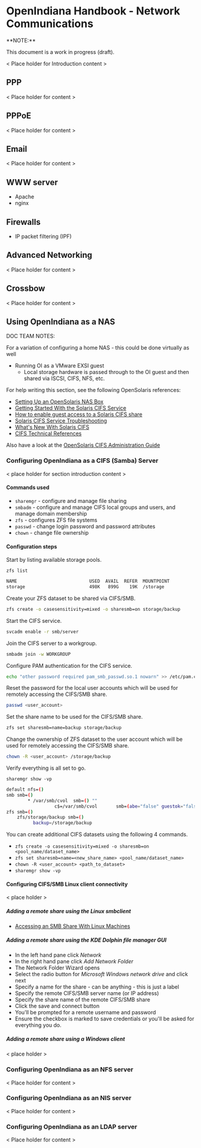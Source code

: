<!--

The contents of this Documentation are subject to the Public Documentation License Version 1.01
 (the "License"); you may only use this Documentation if you comply with the terms of this License.
A copy of the License is available at http://illumos.org/license/PDL.


The Original Documentation is _________________.

The Initial Writer of the Original Documentation is ___________ Copyright (C)_________[Insert year(s)].
All Rights Reserved. (Initial Writer contact(s):________________[Insert hyperlink/alias]).

Contributor(s): ______________________________________.

Portions created by ______ are Copyright (C)_________[Insert year(s)].
All Rights Reserved. (Contributor contact(s):________________[Insert hyperlink/alias]).

-->

# OpenIndiana Handbook - Network Communications

<!-- NOTE: --> <i class="fa fa-info-circle fa-lg" aria-hidden="true"></i> **NOTE:**
<div class="well">

This document is a work in progress (draft).

</div>

< Place holder for Introduction content >


## PPP

< Place holder for content >


## PPPoE

< Place holder for content >


## Email

< Place holder for content >


## WWW server

* Apache
* nginx


## Firewalls

* IP packet filtering (IPF)


## Advanced Networking

< Place holder for content >


## Crossbow

< Place holder for content >


## Using OpenIndiana as a NAS

DOC TEAM NOTES:

For a variation of configuring a home NAS - this could be done virtually as well

* Running OI as a VMware EXSI guest
    * Local storage hardware is passed through to the OI guest and then shared via ISCSI, CIFS, NFS, etc.

For help writing this section, see the following OpenSolaris references:

* [Setting Up an OpenSolaris NAS Box](https://web.archive.org/web/20091008234550/http://developers.sun.com/openstorage/articles/opensolaris_nas.html)
* [Getting Started With the Solaris CIFS Service](https://web.archive.org/web/20091005070838/http://wiki.genunix.org/wiki/index.php/Getting_Started_With_the_Solaris_CIFS_Service)
* [How to enable guest access to a Solaris CIFS share](https://web.archive.org/web/20091021005616/http://blogs.sun.com/afshinsa/entry/how_to_enable_guest_access)
* [Solaris CIFS Service Troubleshooting](https://web.archive.org/web/20091126111451/http://wiki.genunix.org/wiki/index.php/Solaris_CIFS_Service_Troubleshooting)
* [What's New With Solaris CIFS](https://web.archive.org/web/20091124124935/http://wiki.genunix.org/wiki/index.php/What's_New_With_Solaris_CIFS)
* [CIFS Technical References](https://web.archive.org/web/20090725231658/http://wiki.genunix.org/wiki/index.php/CIFS_Technical_References)

Also have a look at the [OpenSolaris CIFS Administration Guide](https://docs.oracle.com/cd/E19120-01/open.solaris/820-2429/820-2429.pdf)


### Configuring OpenIndiana as a CIFS (Samba) Server

< place holder for section introduction content >


#### Commands used

* `sharemgr` - configure and manage file sharing
* `smbadm` - configure and manage CIFS local groups and users, and manage domain membership
* `zfs` - configures ZFS file systems
* `passwd` - change login password and password attributes
* `chown` - change file ownership


#### Configuration steps

Start by listing available storage pools.

`zfs list`

```bash
NAME                           USED  AVAIL  REFER  MOUNTPOINT
storage                        498K   899G    19K  /storage
```

Create your ZFS dataset to be shared via CIFS/SMB.

```bash
zfs create -o casesensitivity=mixed -o sharesmb=on storage/backup
```

Start the CIFS service.

```bash
svcadm enable -r smb/server
```

Join the CIFS server to a workgroup.

```bash
smbadm join -w WORKGROUP
```

Configure PAM authentication for the CIFS service.

```bash
echo "other password required pam_smb_passwd.so.1 nowarn" >> /etc/pam.conf
```

Reset the password for the local user accounts which will be used for remotely accessing the CIFS/SMB share.

```bash
passwd <user_account>
```

Set the share name to be used for the CIFS/SMB share.

```bash
zfs set sharesmb=name=backup storage/backup
```

Change the ownership of ZFS dataset to the user account which will be used for remotely accessing the CIFS/SMB share.

```bash
chown -R <user_account> /storage/backup
```

Verify everything is all set to go.

`sharemgr show -vp`

```bash
default nfs=()
smb smb=()
        * /var/smb/cvol  smb=() ""
                  c$=/var/smb/cvol       smb=(abe="false" guestok="false")      "Default Share"
zfs smb=()
    zfs/storage/backup smb=()
          backup=/storage/backup
```

You can create additional CIFS datasets using the following 4 commands.

* `zfs create -o casesensitivity=mixed -o sharesmb=on <pool_name/dataset_name>`
* `zfs set sharesmb=name=<new_share_name> <pool_name/dataset_name>`
* `chown -R <user_account> <path_to_dataset>`
* `sharemgr show -vp`


#### Configuring CIFS/SMB Linux client connectivity

< place holder >


##### Adding a remote share using the Linux smbclient

* [Accessing an SMB Share With Linux Machines](http://www.tldp.org/HOWTO/SMB-HOWTO-8.html)


##### Adding a remote share using the KDE Dolphin file manager GUI

* In the left hand pane click _Network_
* In the right hand pane click _Add Network Folder_
* The Network Folder Wizard opens
* Select the radio button for _Microsoft Windows network drive_ and click next
* Specify a name for the share - can be anything - this is just a label
* Specify the remote CIFS/SMB server name (or IP address)
* Specify the share name of the remote CIFS/SMB share
* Click the save and connect button
* You'll be prompted for a remote username and password
* Ensure the checkbox is marked to save credentials or you'll be asked for everything you do.


##### Adding a remote share using a Windows client

< place holder >


### Configuring OpenIndiana as an NFS server

< Place holder for content >


### Configuring OpenIndiana as an NIS server

< Place holder for content >

### Configuring OpenIndiana as an LDAP server

< Place holder for content >
